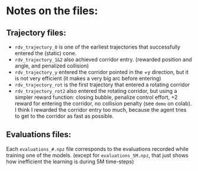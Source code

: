 # Notes on the files:

## Trajectory files:
- `rdv_trajectory_0` is one of the earliest trajectories that successfully entered the (static) cone.
- `rdv_trajectory_1&2` also achieved corridor entry. (rewarded position and angle, and penalized collision)
- `rdv_trajectory_y` entered the corridor pointed in the +y direction, but it is not very efficient (it makes a very big arc before entering)
- `rdv_trajectory_rot` is the first trajectory that entered a rotating corridor
- `rdv_trajectory_rot2` also entered the rotating corridor, but using a simpler reward function: closing bubble, penalize control effort, +2 reward for entering the corridor, no collision penalty (see `demo` on colab). I think I rewarded the corridor entry too much, because the agent tries to get to the corridor as fast as possible.

## Evaluations files:
Each `evaluations_#.npz` file corresponds to the evaluations recorded while training one of the models. (except for `evaluations_5M.npz`, that just shows how inefficient the learning is during 5M time-steps)